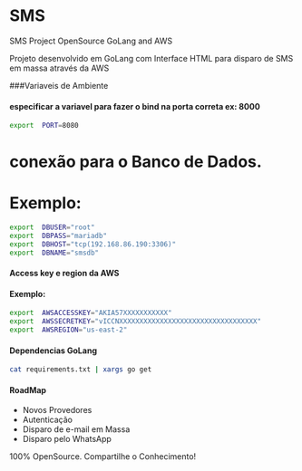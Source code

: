 # SMS
SMS Project OpenSource GoLang and AWS

Projeto desenvolvido em GoLang com Interface HTML para disparo de SMS em massa através da AWS

###Variaveis de Ambiente

#### especificar a variavel para fazer o bind na porta correta ex: 8000
```sh
export  PORT=8080
```

# conexão para o Banco de Dados.
# Exemplo:
```sh
export	DBUSER="root"
export	DBPASS="mariadb"
export	DBHOST="tcp(192.168.86.190:3306)"
export	DBNAME="smsdb"
```

#### Access key e region da AWS
#### Exemplo:

```sh
export  AWSACCESSKEY="AKIA57XXXXXXXXXXX"
export  AWSSECRETKEY="vICCNXXXXXXXXXXXXXXXXXXXXXXXXXXXXXXXXXX"
export  AWSREGION="us-east-2"
```

#### Dependencias GoLang
```sh
cat requirements.txt | xargs go get
```

#### RoadMap

- Novos Provedores
- Autenticação
- Disparo de e-mail em Massa
- Disparo pelo WhatsApp


100% OpenSource.
Compartilhe o Conhecimento!